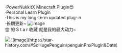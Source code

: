 ·PowerNukkitX Minecraft Plugin😍\
·Personal Learn Plugin\
·This is my long-term updated plug-in\
·长期更新~
![image](https://user-images.githubusercontent.com/100383563/200020433-028e8613-422a-496f-a77d-7eaf6dffe1f4.png)\
您 的 S t a r 收藏 就是我的最大动力~

<a href="https://github.com/Starry-Wind/StarRailAssistant/graphs/contributors">
  <img src="https://contrib.rocks/image?repo=Starry-Wind/StarRailAssistant" />
</a>
![image](https://star-history.com/#SoHugePenguin/penguinPnxPlugin&Date)
